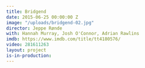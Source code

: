 ```yaml
---
title: Bridgend
date: 2015-06-25 00:00:00 Z
image: "/uploads/bridgend-02.jpg"
director: Jeppe Rønde
with: Hannah Murray, Josh O'Connor, Adrian Rawlins
imdb: https://www.imdb.com/title/tt4180576/
video: 281611263
layout: project
is-in-production: 
---
```


